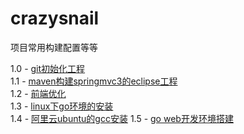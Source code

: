 crazysnail
==========

项目常用构建配置等等


1.0 - [git初始化工程](1.0.md)  
1.1 - [maven构建springmvc3的eclipse工程](1.1.md)  
1.2 - [前端优化](1.2.md)  
1.3 - [linux下go环境的安装](1.3.md)  
1.4 - [阿里云ubuntu的gcc安装](1.4.md)
1.5 - [go web开发环境搭建](1.5.md)
